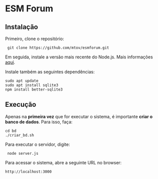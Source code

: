 # ESM Forum

## Instalação 

Primeiro, clone o repositório:

``` git clone https://github.com/mtov/esmforum.git```

Em seguida, instale a versão mais recente do Node.js. Mais informações [aqui](https://nodejs.org/en/download).

Instale também as seguintes dependências:

```
sudo apt update
sudo apt install sqlite3 
npm install better-sqlite3
```

## Execução 

Apenas na **primeira vez** que for executar o sistema, é importante **criar o banco de dados**. Para isso, faça:

```
cd bd
./criar_bd.sh
```
Para executar o servidor, digite:

``` node server.js```

Para acessar o sistema, abre a seguinte URL no browser:

``` http://localhost:3000 ```


